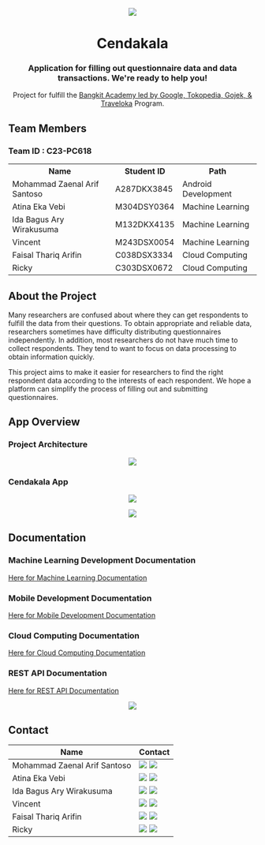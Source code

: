 <p align="center"><img src="https://github.com/zenrif/Cendakala/assets/101646114/5fff6fda-c4b7-424c-b7f1-65c79600cd22"></p>
<h1 align="center">Cendakala</h1>
<h3 align="center">Application for filling out questionnaire data and data transactions. We're ready to help you!</h3>
<p align="center">Project for fulfill the <a href="g.co/bangkit">Bangkit Academy led by Google, Tokopedia, Gojek, & Traveloka</a> Program.</p>
<h2>Team Members</h2>
<h3>Team ID : C23-PC618</h3>
<table>
        <tr>
            <th>Name</th>
            <th>Student ID</th>
            <th>Path</th>
        </tr>
        <tr>
            <td>Mohammad Zaenal Arif Santoso</td>
            <td>A287DKX3845</td>
            <td>Android Development</td>
        </tr>
        <tr>
            <td>Atina Eka Vebi</td>
            <td>M304DSY0364</td>
            <td>Machine Learning</td>
        </tr>
        <tr>
            <td>Ida Bagus Ary Wirakusuma</td>
            <td>M132DKX4135</td>
            <td>Machine Learning</td>
        </tr>
        <tr>
            <td>Vincent</td>
            <td>M243DSX0054</td>
            <td>Machine Learning</td>
        </tr>
        <tr>
            <td>Faisal Thariq Arifin</td>
            <td>C038DSX3334</td>
            <td>Cloud Computing</td>
        </tr>
        <tr>
            <td>Ricky</td>
            <td>C303DSX0672</td>
            <td>Cloud Computing</td>
        </tr>
</table>
<h2>About the Project</h2>
<p>
Many researchers are confused about where they can get respondents to fulfill the data from their questions. To obtain appropriate and reliable data, researchers sometimes have difficulty distributing questionnaires independently. In addition, most researchers do not have much time to collect respondents. They tend to want to focus on data processing to obtain information quickly.

This project aims to make it easier for researchers to find the right respondent data according to the interests of each respondent. We hope a platform can simplify the process of filling out and submitting questionnaires.
</p>
<h2>App Overview</h2>
<h3>Project Architecture</h3>
<p align="center"><img src="https://github.com/zenrif/Cendakala/assets/101646114/d9b61a70-25af-44ad-9019-26813ec0428e"></p>
<h3>Cendakala App</h3>
<p align="center"><img src="https://github.com/zenrif/Cendakala/assets/101646114/6c23942c-cb3e-4ebe-a53a-f79a47aa51d9"></p>
<p align="center"><img src="https://github.com/zenrif/Cendakala/assets/101646114/d608fd83-bb1e-484a-9a01-45bf7d7b3632"></p>
<h2>Documentation</h2>
<h3>Machine Learning Development Documentation</h3>
<a href="https://github.com/zenrif/Cendakala/tree/model">Here for Machine Learning Documentation</a>
<h3>Mobile Development Documentation</h3>
<a href="https://github.com/zenrif/Cendakala/tree/frontend">Here for Mobile Development Documentation</a>
<h3>Cloud Computing Documentation</h3>
<a href="https://github.com/zenrif/Cendakala/tree/backend">Here for Cloud Computing Documentation</a>
<h3>REST API Documentation</h3>
<a href="https://github.com/zenrif/Cendakala/assets/101646114/77f5ab9c-b8f1-4632-8f6c-c1356f1442a5">Here for REST API Documentation</a>
<p align="center"><img src="https://github.com/zenrif/Cendakala/assets/101646114/dd753209-f21a-4ee3-a6d0-80664647aea7"></p>
<h2>Contact</h2>

| Name                         | Contact                                                                                                                                                                                                                                                                                      |
| ---------------------------- | -------------------------------------------------------------------------------------------------------------------------------------------------------------------------------------------------------------------------------------------------------------------------------------------- |
| Mohammad Zaenal Arif Santoso | <a href="https://www.linkedin.com/in/zaenal-arif/"><img src="https://img.shields.io/badge/LinkedIn-0077B5?style=for-the-badge&logo=linkedin&logoColor=white" /></a> <a href="mailto:zaenalarifza33@gmail.com"><img src="https://img.shields.io/badge/Gmail-D14836?style=for-the-badge&logo=gmail&logoColor=white"></a>         |
| Atina Eka Vebi               | <a href="https://www.linkedin.com/in/atina-eka-vebi/"><img src="https://img.shields.io/badge/LinkedIn-0077B5?style=for-the-badge&logo=linkedin&logoColor=white" /></a> <a href="mailto:atinavebi02@gmail.com"><img src="https://img.shields.io/badge/Gmail-D14836?style=for-the-badge&logo=gmail&logoColor=white"></a> |
| Ida Bagus Ary Wirakusuma     | <a href="https://www.linkedin.com/in/junaediakbar/"><img src="https://img.shields.io/badge/LinkedIn-0077B5?style=for-the-badge&logo=linkedin&logoColor=white" /></a> <a href="mailto:juned.akb@gmail.com"><img src="https://img.shields.io/badge/Gmail-D14836?style=for-the-badge&logo=gmail&logoColor=white"></a>                       |
| Vincent                      | <a href="https://www.linkedin.com/in/vincentopakz/"><img src="https://img.shields.io/badge/LinkedIn-0077B5?style=for-the-badge&logo=linkedin&logoColor=white" /></a> <a href="mailto:vincenny279@gmail.com"><img src="https://img.shields.io/badge/Gmail-D14836?style=for-the-badge&logo=gmail&logoColor=white"></a>                    |
| Faisal Thariq Arifin         | <a href="https://www.linkedin.com/in/faisal-thariq-arifin-a571b7220/"><img src="https://img.shields.io/badge/LinkedIn-0077B5?style=for-the-badge&logo=linkedin&logoColor=white" /></a> <a href="mailto:faisalthariq894@gmail.com"><img src="https://img.shields.io/badge/Gmail-D14836?style=for-the-badge&logo=gmail&logoColor=white"></a>                |
| Ricky                        | <a href="https://www.linkedin.com/in/ricky-cen/"><img src="https://img.shields.io/badge/LinkedIn-0077B5?style=for-the-badge&logo=linkedin&logoColor=white" /></a> <a href="mailto:tobaracing1@gmail.com"><img src="https://img.shields.io/badge/Gmail-D14836?style=for-the-badge&logo=gmail&logoColor=white"></a>                       |
